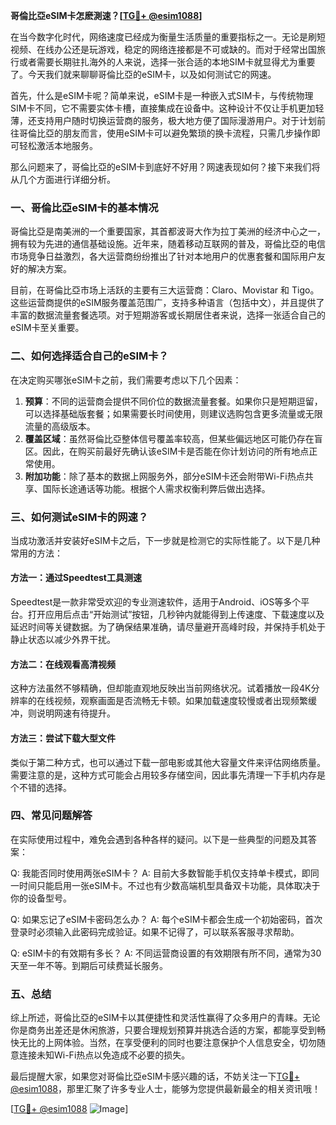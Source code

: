 **哥倫比亞eSIM卡怎麽測速？[[TG💪+ @esim1088](https://t.me/s/esim1088)]**

在当今数字化时代，网络速度已经成为衡量生活质量的重要指标之一。无论是刷短视频、在线办公还是玩游戏，稳定的网络连接都是不可或缺的。而对于经常出国旅行或者需要长期驻扎海外的人来说，选择一张合适的本地SIM卡就显得尤为重要了。今天我们就来聊聊哥倫比亞的eSIM卡，以及如何测试它的网速。

首先，什么是eSIM卡呢？简单来说，eSIM卡是一种嵌入式SIM卡，与传统物理SIM卡不同，它不需要实体卡槽，直接集成在设备中。这种设计不仅让手机更加轻薄，还支持用户随时切换运营商的服务，极大地方便了国际漫游用户。对于计划前往哥倫比亞的朋友而言，使用eSIM卡可以避免繁琐的换卡流程，只需几步操作即可轻松激活本地服务。

那么问题来了，哥倫比亞的eSIM卡到底好不好用？网速表现如何？接下来我们将从几个方面进行详细分析。

### 一、哥倫比亞eSIM卡的基本情况

哥倫比亞是南美洲的一个重要国家，其首都波哥大作为拉丁美洲的经济中心之一，拥有较为先进的通信基础设施。近年来，随着移动互联网的普及，哥倫比亞的电信市场竞争日益激烈，各大运营商纷纷推出了针对本地用户的优惠套餐和国际用户友好的解决方案。

目前，在哥倫比亞市场上活跃的主要有三大运营商：Claro、Movistar 和 Tigo。这些运营商提供的eSIM服务覆盖范围广，支持多种语言（包括中文），并且提供了丰富的数据流量套餐选项。对于短期游客或长期居住者来说，选择一张适合自己的eSIM卡至关重要。

### 二、如何选择适合自己的eSIM卡？

在决定购买哪张eSIM卡之前，我们需要考虑以下几个因素：

1. **预算**：不同的运营商会提供不同价位的数据流量套餐。如果你只是短期逗留，可以选择基础版套餐；如果需要长时间使用，则建议选购包含更多流量或无限流量的高级版本。
2. **覆盖区域**：虽然哥倫比亞整体信号覆盖率较高，但某些偏远地区可能仍存在盲区。因此，在购买前最好先确认该eSIM卡是否能在你计划访问的所有地点正常使用。
3. **附加功能**：除了基本的数据上网服务外，部分eSIM卡还会附带Wi-Fi热点共享、国际长途通话等功能。根据个人需求权衡利弊后做出选择。

### 三、如何测试eSIM卡的网速？

当成功激活并安装好eSIM卡之后，下一步就是检测它的实际性能了。以下是几种常用的方法：

#### 方法一：通过Speedtest工具测速
Speedtest是一款非常受欢迎的专业测速软件，适用于Android、iOS等多个平台。打开应用后点击“开始测试”按钮，几秒钟内就能得到上传速度、下载速度以及延迟时间等关键数据。为了确保结果准确，请尽量避开高峰时段，并保持手机处于静止状态以减少外界干扰。

#### 方法二：在线观看高清视频
这种方法虽然不够精确，但却能直观地反映出当前网络状况。试着播放一段4K分辨率的在线视频，观察画面是否流畅无卡顿。如果加载速度较慢或者出现频繁缓冲，则说明网速有待提升。

#### 方法三：尝试下载大型文件
类似于第二种方式，也可以通过下载一部电影或其他大容量文件来评估网络质量。需要注意的是，这种方式可能会占用较多存储空间，因此事先清理一下手机内存是个不错的选择。

### 四、常见问题解答

在实际使用过程中，难免会遇到各种各样的疑问。以下是一些典型的问题及其答案：

Q: 我能否同时使用两张eSIM卡？
A: 目前大多数智能手机仅支持单卡模式，即同一时间只能启用一张eSIM卡。不过也有少数高端机型具备双卡功能，具体取决于你的设备型号。

Q: 如果忘记了eSIM卡密码怎么办？
A: 每个eSIM卡都会生成一个初始密码，首次登录时必须输入此密码完成验证。如果不记得了，可以联系客服寻求帮助。

Q: eSIM卡的有效期有多长？
A: 不同运营商设置的有效期限有所不同，通常为30天至一年不等。到期后可续费延长服务。

### 五、总结

综上所述，哥倫比亞的eSIM卡以其便捷性和灵活性赢得了众多用户的青睐。无论你是商务出差还是休闲旅游，只要合理规划预算并挑选合适的方案，都能享受到畅快无比的上网体验。当然，在享受便利的同时也要注意保护个人信息安全，切勿随意连接未知Wi-Fi热点以免造成不必要的损失。

最后提醒大家，如果您对哥倫比亞eSIM卡感兴趣的话，不妨关注一下[TG💪+ @esim1088](https://t.me/s/esim1088)，那里汇聚了许多专业人士，能够为您提供最新最全的相关资讯哦！

[[TG💪+ @esim1088](https://t.me/s/esim1088) ![Image](https://i.postimg.cc/4NQfJmqS/Snipaste-2025-05-13-00-14-12.png)]